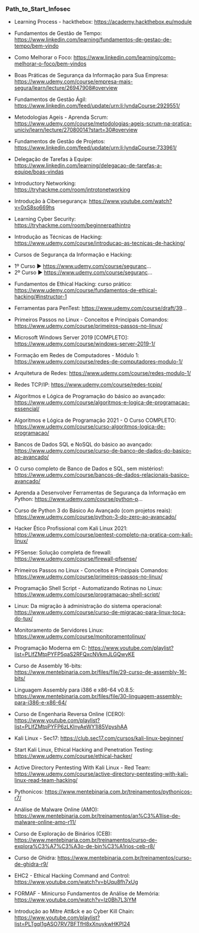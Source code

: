 ### Path_to_Start_Infosec
- Learning Process - hackthebox: https://academy.hackthebox.eu/module

- Fundamentos de Gestão de Tempo: https://www.linkedin.com/learning/fundamentos-de-gestao-de-tempo/bem-vindo

- Como Melhorar o Foco: https://www.linkedin.com/learning/como-melhorar-o-foco/bem-vindos

- Boas Práticas de Segurança da Informação para Sua Empresa: https://www.udemy.com/course/empresa-mais-segura/learn/lecture/26947908#overview

- Fundamentos de Gestão Ágil: https://www.linkedin.com/feed/update/urn:li:lyndaCourse:2929551/

- Metodologias Ageis - Aprenda Scrum: https://www.udemy.com/course/metodologias-ageis-scrum-na-pratica-uniciv/learn/lecture/27080014?start=30#overview

- Fundamentos de Gestão de Projetos: https://www.linkedin.com/feed/update/urn:li:lyndaCourse:733961/

- Delegação de Tarefas à Equipe: https://www.linkedin.com/learning/delegacao-de-tarefas-a-equipe/boas-vindas

- Introductory Networking: https://tryhackme.com/room/introtonetworking

- Introdução à Cibersegurança: https://www.youtube.com/watch?v=0xS8so669hs

- Learning Cyber Security: https://tryhackme.com/room/beginnerpathintro

- Introdução as Técnicas de Hacking: https://www.udemy.com/course/introducao-as-tecnicas-de-hacking/

- Cursos de Segurança da Informação e Hacking: 
* 1º Curso ▶ https://www.udemy.com/course/seguranc...
* 2º Curso ▶ https://www.udemy.com/course/seguranc...

- Fundamentos de Ethical Hacking: curso prático: https://www.udemy.com/course/fundamentos-de-ethical-hacking/#instructor-1

- Ferramentas para PenTest: https://www.udemy.com/course/draft/39...

- Primeiros Passos no Linux - Conceitos e Principais Comandos: https://www.udemy.com/course/primeiros-passos-no-linux/

- Microsoft Windows Server 2019 [COMPLETO]: https://www.udemy.com/course/windows-server-2019-1/

- Formação em Redes de Computadores - Módulo 1: https://www.udemy.com/course/redes-de-computadores-modulo-1/

- Arquitetura de Redes: https://www.udemy.com/course/redes-modulo-1/

- Redes TCP/IP: https://www.udemy.com/course/redes-tcpip/

- Algoritmos e Lógica de Programação do básico ao avançado: https://www.udemy.com/course/algoritmos-e-logica-de-programacao-essencial/

- Algoritmos e Lógica de Programação 2021 - O Curso COMPLETO: https://www.udemy.com/course/curso-algoritmos-logica-de-programacao/

- Bancos de Dados SQL e NoSQL do básico ao avançado: https://www.udemy.com/course/curso-de-banco-de-dados-do-basico-ao-avancado/

- O curso completo de Banco de Dados e SQL, sem mistérios!: https://www.udemy.com/course/bancos-de-dados-relacionais-basico-avancado/

- Aprenda a Desenvolver Ferramentas de Segurança da Informação em Python: https://www.udemy.com/course/python-p...

- Curso de Python 3 do Básico Ao Avançado (com projetos reais): https://www.udemy.com/course/python-3-do-zero-ao-avancado/

- Hacker Ético Profissional com Kali Linux 2021: https://www.udemy.com/course/pentest-completo-na-pratica-com-kali-linux/

- PFSense: Solução completa de firewall: https://www.udemy.com/course/firewall-pfsense/

- Primeiros Passos no Linux - Conceitos e Principais Comandos: https://www.udemy.com/course/primeiros-passos-no-linux/

- Programação Shell Script - Automatizando Rotinas no Linux: https://www.udemy.com/course/programacao-shell-script/

- Linux: Da migração à administração do sistema operacional: https://www.udemy.com/course/curso-de-migracao-para-linux-toca-do-tux/

- Monitoramento de Servidores Linux: https://www.udemy.com/course/monitoramentolinux/

- Programação Moderna em C: https://www.youtube.com/playlist?list=PLIfZMtpPYFP5qaS2RFQxcNVkmJLGQwyKE

- Curso de Assembly 16-bits: https://www.mentebinaria.com.br/files/file/29-curso-de-assembly-16-bits/

- Linguagem Assembly para i386 e x86-64 v0.8.5: https://www.mentebinaria.com.br/files/file/30-linguagem-assembly-para-i386-e-x86-64/

- Curso de Engenharia Reversa Online (CERO): https://www.youtube.com/playlist?list=PLIfZMtpPYFP6zLKlnyAeWY1I85VpyshAA

- Kali Linux - Sec17: https://club.sec17.com/cursos/kali-linux-beginner/

- Start Kali Linux, Ethical Hacking and Penetration Testing: https://www.udemy.com/course/ethical-hacker/

- Active Directory Pentesting With Kali Linux - Red Team: https://www.udemy.com/course/active-directory-pentesting-with-kali-linux-read-team-hacking/ 

- Pythonicos: https://www.mentebinaria.com.br/treinamentos/pythonicos-r7/

- Análise de Malware Online (AMO): https://www.mentebinaria.com.br/treinamentos/an%C3%A1lise-de-malware-online-amo-r11/

- Curso de Exploração de Binários (CEB): https://www.mentebinaria.com.br/treinamentos/curso-de-explora%C3%A7%C3%A3o-de-bin%C3%A1rios-ceb-r8/ 

- Curso de Ghidra: https://www.mentebinaria.com.br/treinamentos/curso-de-ghidra-r9/

- EHC2 - Ethical Hacking Command and Control:  https://www.youtube.com/watch?v=bUqu8fh7xUg

- FORMAF - Minicurso Fundamentos de Análise de Memória:  https://www.youtube.com/watch?v=Iz0Bh7L3iYM 

- Introdução ao Mitre Att&ck e ao Cyber Kill Chain: https://www.youtube.com/playlist?list=PLTgqI1gASO7RV7BFTfH8xXnuykwHKPl24


 

